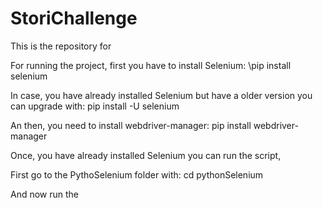 # StoriChallenge

This is the repository for 


For running the project, first you have to install Selenium:
\\pip install selenium 

In case, you have already installed Selenium but have a older version you can upgrade with:
pip install -U selenium

An then, you need to install webdriver-manager:
pip install webdriver-manager

Once, you have already installed Selenium you can run the script,

First go to the PythoSelenium folder with: 
cd pythonSelenium

And now run the 

